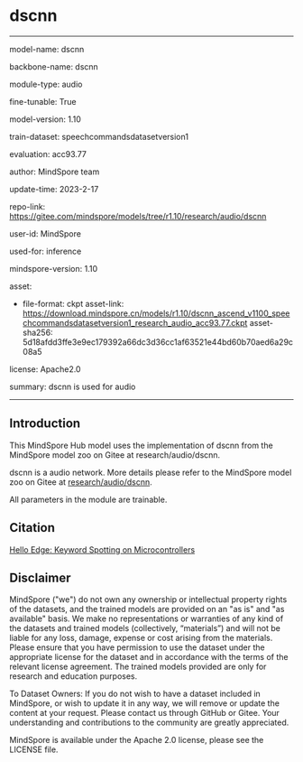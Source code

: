 # dscnn

---

model-name: dscnn

backbone-name: dscnn

module-type: audio

fine-tunable: True

model-version: 1.10

train-dataset: speechcommandsdatasetversion1

evaluation: acc93.77

author: MindSpore team

update-time: 2023-2-17

repo-link: <https://gitee.com/mindspore/models/tree/r1.10/research/audio/dscnn>

user-id: MindSpore

used-for: inference

mindspore-version: 1.10

asset:

-
    file-format: ckpt
    asset-link: <https://download.mindspore.cn/models/r1.10/dscnn_ascend_v1100_speechcommandsdatasetversion1_research_audio_acc93.77.ckpt>
    asset-sha256: 5d18afdd3ffe3e9ec179392a66dc3d36cc1af63521e44bd60b70aed6a29c08a5

license: Apache2.0

summary: dscnn is used for audio

---

## Introduction

This MindSpore Hub model uses the implementation of dscnn from the MindSpore model zoo on Gitee at research/audio/dscnn.

dscnn is a audio network. More details please refer to the MindSpore model zoo on Gitee at [research/audio/dscnn](https://gitee.com/mindspore/models/blob/r1.10/research/audio/dscnn/README.md).

All parameters in the module are trainable.

## Citation

[Hello Edge: Keyword Spotting on Microcontrollers](https://arxiv.org/pdf/1711.07128.pdf)

## Disclaimer

MindSpore ("we") do not own any ownership or intellectual property rights of the datasets, and the trained models are provided on an "as is" and "as available" basis. We make no representations or warranties of any kind of the datasets and trained models (collectively, “materials”) and will not be liable for any loss, damage, expense or cost arising from the materials. Please ensure that you have permission to use the dataset under the appropriate license for the dataset and in accordance with the terms of the relevant license agreement. The trained models provided are only for research and education purposes.

To Dataset Owners: If you do not wish to have a dataset included in MindSpore, or wish to update it in any way, we will remove or update the content at your request. Please contact us through GitHub or Gitee. Your understanding and contributions to the community are greatly appreciated.

MindSpore is available under the Apache 2.0 license, please see the LICENSE file.
